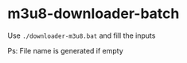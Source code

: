 # m3u8-downloader-batch

Use `./downloader-m3u8.bat` and fill the inputs

Ps: File name is generated if empty

